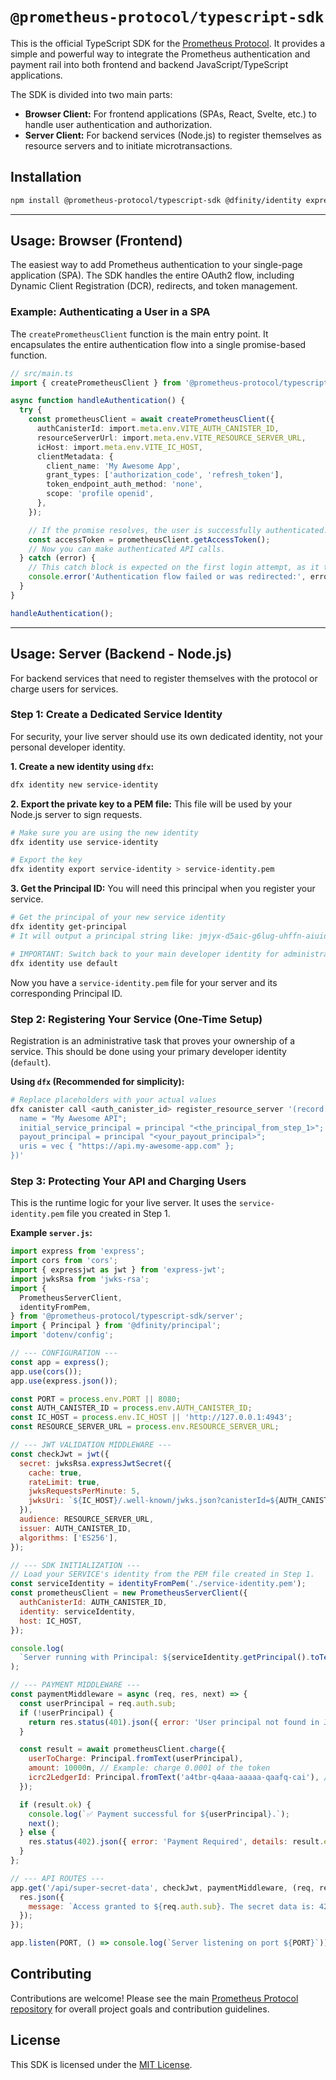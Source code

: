 # `@prometheus-protocol/typescript-sdk`

This is the official TypeScript SDK for the [Prometheus Protocol](https://github.com/prometheus-protocol). It provides a simple and powerful way to integrate the Prometheus authentication and payment rail into both frontend and backend JavaScript/TypeScript applications.

The SDK is divided into two main parts:

- **Browser Client:** For frontend applications (SPAs, React, Svelte, etc.) to handle user authentication and authorization.
- **Server Client:** For backend services (Node.js) to register themselves as resource servers and to initiate microtransactions.

## Installation

```bash
npm install @prometheus-protocol/typescript-sdk @dfinity/identity express-jwt jwks-rsa
```

---

## Usage: Browser (Frontend)

The easiest way to add Prometheus authentication to your single-page application (SPA). The SDK handles the entire OAuth2 flow, including Dynamic Client Registration (DCR), redirects, and token management.

### Example: Authenticating a User in a SPA

The `createPrometheusClient` function is the main entry point. It encapsulates the entire authentication flow into a single promise-based function.

```typescript
// src/main.ts
import { createPrometheusClient } from '@prometheus-protocol/typescript-sdk/browser';

async function handleAuthentication() {
  try {
    const prometheusClient = await createPrometheusClient({
      authCanisterId: import.meta.env.VITE_AUTH_CANISTER_ID,
      resourceServerUrl: import.meta.env.VITE_RESOURCE_SERVER_URL,
      icHost: import.meta.env.VITE_IC_HOST,
      clientMetadata: {
        client_name: 'My Awesome App',
        grant_types: ['authorization_code', 'refresh_token'],
        token_endpoint_auth_method: 'none',
        scope: 'profile openid',
      },
    });

    // If the promise resolves, the user is successfully authenticated.
    const accessToken = prometheusClient.getAccessToken();
    // Now you can make authenticated API calls.
  } catch (error) {
    // This catch block is expected on the first login attempt, as it triggers a redirect.
    console.error('Authentication flow failed or was redirected:', error);
  }
}

handleAuthentication();
```

---

## Usage: Server (Backend - Node.js)

For backend services that need to register themselves with the protocol or charge users for services.

### Step 1: Create a Dedicated Service Identity

For security, your live server should use its own dedicated identity, not your personal developer identity.

**1. Create a new identity using `dfx`:**

```bash
dfx identity new service-identity
```

**2. Export the private key to a PEM file:** This file will be used by your Node.js server to sign requests.

```bash
# Make sure you are using the new identity
dfx identity use service-identity

# Export the key
dfx identity export service-identity > service-identity.pem
```

**3. Get the Principal ID:** You will need this principal when you register your service.

```bash
# Get the principal of your new service identity
dfx identity get-principal
# It will output a principal string like: jmjyx-d5aic-g6lug-uhffn-aiuid-...

# IMPORTANT: Switch back to your main developer identity for administrative tasks
dfx identity use default
```

Now you have a `service-identity.pem` file for your server and its corresponding Principal ID.

### Step 2: Registering Your Service (One-Time Setup)

Registration is an administrative task that proves your ownership of a service. This should be done using your primary developer identity (`default`).

**Using `dfx` (Recommended for simplicity):**

```bash
# Replace placeholders with your actual values
dfx canister call <auth_canister_id> register_resource_server '(record {
  name = "My Awesome API";
  initial_service_principal = principal "<the_principal_from_step_1>";
  payout_principal = principal "<your_payout_principal>";
  uris = vec { "https://api.my-awesome-app.com" };
})'
```

### Step 3: Protecting Your API and Charging Users

This is the runtime logic for your live server. It uses the `service-identity.pem` file you created in Step 1.

**Example `server.js`:**

```javascript
import express from 'express';
import cors from 'cors';
import { expressjwt as jwt } from 'express-jwt';
import jwksRsa from 'jwks-rsa';
import {
  PrometheusServerClient,
  identityFromPem,
} from '@prometheus-protocol/typescript-sdk/server';
import { Principal } from '@dfinity/principal';
import 'dotenv/config';

// --- CONFIGURATION ---
const app = express();
app.use(cors());
app.use(express.json());

const PORT = process.env.PORT || 8080;
const AUTH_CANISTER_ID = process.env.AUTH_CANISTER_ID;
const IC_HOST = process.env.IC_HOST || 'http://127.0.0.1:4943';
const RESOURCE_SERVER_URL = process.env.RESOURCE_SERVER_URL;

// --- JWT VALIDATION MIDDLEWARE ---
const checkJwt = jwt({
  secret: jwksRsa.expressJwtSecret({
    cache: true,
    rateLimit: true,
    jwksRequestsPerMinute: 5,
    jwksUri: `${IC_HOST}/.well-known/jwks.json?canisterId=${AUTH_CANISTER_ID}`,
  }),
  audience: RESOURCE_SERVER_URL,
  issuer: AUTH_CANISTER_ID,
  algorithms: ['ES256'],
});

// --- SDK INITIALIZATION ---
// Load your SERVICE's identity from the PEM file created in Step 1.
const serviceIdentity = identityFromPem('./service-identity.pem');
const prometheusClient = new PrometheusServerClient({
  authCanisterId: AUTH_CANISTER_ID,
  identity: serviceIdentity,
  host: IC_HOST,
});

console.log(
  `Server running with Principal: ${serviceIdentity.getPrincipal().toText()}`,
);

// --- PAYMENT MIDDLEWARE ---
const paymentMiddleware = async (req, res, next) => {
  const userPrincipal = req.auth.sub;
  if (!userPrincipal) {
    return res.status(401).json({ error: 'User principal not found in JWT.' });
  }

  const result = await prometheusClient.charge({
    userToCharge: Principal.fromText(userPrincipal),
    amount: 10000n, // Example: charge 0.0001 of the token
    icrc2LedgerId: Principal.fromText('a4tbr-q4aaa-aaaaa-qaafq-cai'), // Replace with your ICRC2 ledger ID
  });

  if (result.ok) {
    console.log(`✅ Payment successful for ${userPrincipal}.`);
    next();
  } else {
    res.status(402).json({ error: 'Payment Required', details: result.err });
  }
};

// --- API ROUTES ---
app.get('/api/super-secret-data', checkJwt, paymentMiddleware, (req, res) => {
  res.json({
    message: `Access granted to ${req.auth.sub}. The secret data is: 42.`,
  });
});

app.listen(PORT, () => console.log(`Server listening on port ${PORT}`));
```

## Contributing

Contributions are welcome! Please see the main [Prometheus Protocol repository](https://github.com/prometheus-protocol) for overall project goals and contribution guidelines.

## License

This SDK is licensed under the [MIT License](LICENSE).
